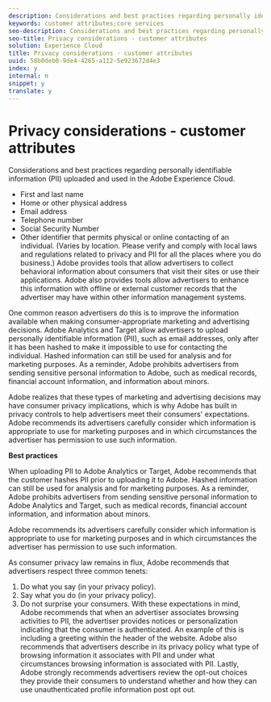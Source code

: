 ```yaml
---
description: Considerations and best practices regarding personally identifiable information (PII) uploaded and used in the Adobe Experience Cloud.
keywords: customer attributes;core services
seo-description: Considerations and best practices regarding personally identifiable information (PII) uploaded and used in the Adobe Experience Cloud.
seo-title: Privacy considerations - customer attributes
solution: Experience Cloud
title: Privacy considerations - customer attributes
uuid: 58b0deb0-9de4-4265-a112-5e923672d4e3
index: y
internal: n
snippet: y
translate: y
---
```


# Privacy considerations - customer attributes

Considerations and best practices regarding personally identifiable information (PII) uploaded and used in the Adobe Experience Cloud.


<!-- <p>https://wiki.corp.adobe.com/display/omtrplatform/Visitor+Enrichment+and+privacy#VisitorEnrichmentandprivacy-INFORMATIONASSOCIATIONOPTIONS </p> -->


* First and last name
* Home or other physical address
* Email address
* Telephone number
* Social Security Number
* Other identifier that permits physical or online contacting of an individual. (Varies by location. Please verify and comply with local laws and regulations related to privacy and PII for all the places where you do business.)
Adobe provides tools that allow advertisers to collect behavioral information about consumers that visit their sites or use their applications. Adobe also provides tools allow advertisers to enhance this information with offline or external customer records that the advertiser may have within other information management systems. 

One common reason advertisers do this is to improve the information available when making consumer-appropriate marketing and advertising decisions. Adobe Analytics and Target allow advertisers to upload personally identifiable information (PII), such as email addresses, only after it has been hashed to make it impossible to use for contacting the individual. Hashed information can still be used for analysis and for marketing purposes. As a reminder, Adobe prohibits advertisers from sending sensitive personal information to Adobe, such as medical records, financial account information, and information about minors. 

Adobe realizes that these types of marketing and advertising decisions may have consumer privacy implications, which is why Adobe has built in privacy controls to help advertisers meet their consumers' expectations. Adobe recommends its advertisers carefully consider which information is appropriate to use for marketing purposes and in which circumstances the advertiser has permission to use such information. 

**Best practices** 

When uploading PII to Adobe Analytics or Target, Adobe recommends that the customer hashes PII prior to uploading it to Adobe. Hashed information can still be used for analysis and for marketing purposes. As a reminder, Adobe prohibits advertisers from sending sensitive personal information to Adobe Analytics and Target, such as medical records, financial account information, and information about minors. 

Adobe recommends its advertisers carefully consider which information is appropriate to use for marketing purposes and in which circumstances the advertiser has permission to use such information. 

As consumer privacy law remains in flux, Adobe recommends that advertisers respect three common tenets: 

1. Do what you say (in your privacy policy).
1. Say what you do (in your privacy policy).
1. Do not surprise your consumers.
With these expectations in mind, Adobe recommends that when an advertiser associates browsing activities to PII, the advertiser provides notices or personalization indicating that the consumer is authenticated. An example of this is including a greeting within the header of the website. Adobe also recommends that advertisers describe in its privacy policy what type of browsing information it associates with PII and under what circumstances browsing information is associated with PII. Lastly, Adobe strongly recommends advertisers review the opt-out choices they provide their consumers to understand whether and how they can use unauthenticated profile information post opt out. 

<!-- <p> <b>Vinay Geol</b> should help craft privacy regarding how all MAC uses privacy/cookies. Privacy implications around each part of the workflow. Moving from CRM to MAC. Can it include PII? What is PII? What isn't PII? </p> 
<p>CRM data is Known Data or Info. Going to combine with activity that occurs when visitor was not authenticated. PII wiki: </p> 
<p>https://wiki.corp.adobe.com/display/omtrplatform/Visitor+Enrichment+and+privacy#VisitorEnrichmentandprivacy-INFORMATIONASSOCIATIONOPTIONS </p> 
<p>Refactoring of implementation docs as it relates to privacy and cookies. </p> 
<p>Add content to https://marketing.adobe.com/resources/help/en_US/mcloud/t_publish_audience_segment.html, as follows: </p> 
<p> Audiences are not filtered based on the authentication state of a visitor. If a visitor can browse your site in un-authenticated and authenticated states, actions that occur when a visitor is un-authenticated can still cause a visitor to be included in an audience. Please review &amp;lt;link&amp;gt; to understand the full privacy implications of audience sharing. </p> 
<p>That "link" goes to a topic dedicated to PII, with this text: </p> 
<p> - Adobe Analytics allows its advertisers to upload personally identifiable information (PII) such as email addresses. When uploading PII to Adobe Analytics, Adobe recommends that the customer should hash PII prior to uploading it to Adobe. Hashed information can still be used for analysis and for marketing purposes. As a reminder, Adobe prohibits advertisers from sending sensitive personal information to Adobe Analytics, such as medical records, financial account information, and information about minors. </p> 
<p> - Adobe recommends its advertisers carefully consider which information is appropriate to use for marketing purposes and in which circumstances the advertiser has permission to use such information. </p> 
<p> - As consumer privacy law remains in flux, Adobe recommends that advertisers respect three common tenets: 1) Do what you say (in your privacy policy); 2) Say what you do (in your privacy policy); and 3) Don't surprise your consumers. </p> 
<p> - With these expectations in mind, Adobe recommends that when an advertiser associates browsing activities to PII, the advertiser provide notices/personalization indicating that the consumer is authenticated. An example of this is including a 'Hello, Jane' greeting within the header of the website. Adobe also recommends that advertisers describe in its privacy policy what type of browsing information it associates with PII and under what circumstances browsing information is associated with PII. Lastly, Adobe strongly recommends advertisers review the opt out choices they provide their consumers to understand whether and how they can use unauthenticated profile information post opt out. </p> 
<p>Possibly revamp the cookies to include privacy, with best practices: https://marketing.adobe.com/resources/help/en_US/whitepapers/cookies/ </p> -->
